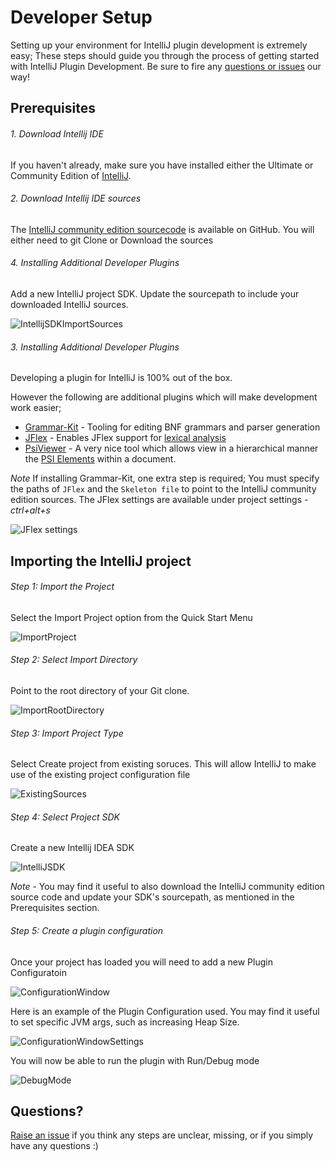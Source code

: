 Developer Setup
===============

Setting up your environment for IntelliJ plugin development is extremely easy;
These steps should guide you through the process of getting started with IntelliJ Plugin Development.
Be sure to fire any [questions or issues](../../issues) our way!

Prerequisites
-------------------------

###### 1. Download Intellij IDE

If you haven't already, make sure you have installed either the Ultimate or Community Edition of [IntelliJ](http://www.jetbrains.com/idea/).

###### 2. Download Intellij IDE sources

The [IntelliJ community edition sourcecode](https://github.com/JetBrains/intellij-community) is available on GitHub.
You will either need to git Clone or Download the sources

###### 4. Installing Additional Developer Plugins

Add a new IntelliJ project SDK. Update the sourcepath to include your downloaded IntelliJ sources.

![IntellijSDKImportSources](/documentation/setup/IntellijSDKImportSources.png "IntellijSDKImportSources")

###### 3. Installing Additional Developer Plugins

Developing a plugin for IntelliJ is 100% out of the box.

However the following are additional plugins which will make development work easier;

- [Grammar-Kit](http://plugins.jetbrains.com/plugin?pluginId=6606) - Tooling for editing BNF grammars and parser generation
- [JFlex](http://plugins.jetbrains.com/plugin?pluginId=263) - Enables JFlex support for [lexical analysis](http://en.wikipedia.org/wiki/Lexical_analysis)
- [PsiViewer](http://plugins.jetbrains.com/plugin/?pluginId=227) - A very nice tool which allows view in a hierarchical manner the [PSI Elements](http://confluence.jetbrains.com/display/IDEADEV/IntelliJ+IDEA+Architectural+Overview#IntelliJIDEAArchitecturalOverview-PsiElements) within a document.

*Note* If installing Grammar-Kit, one extra step is required; You must specify the paths of `JFlex` and the `Skeleton file` to point to the IntelliJ community edition sources. The JFlex settings are available under project settings - *ctrl+alt+s*

![JFlex settings](/documentation/setup/JflexSettings.png "JFlex settings")


Importing the IntelliJ project
---------------------

###### Step 1: Import the Project

Select the Import Project option from the Quick Start Menu

![ImportProject](/documentation/setup/ImportProject.png "ImportProject")

###### Step 2: Select Import Directory

Point to the root directory of your Git clone.

![ImportRootDirectory](/documentation/setup/ImportRootDirectory.png "ImportRootDirectory")

###### Step 3: Import Project Type

Select Create project from existing soruces.
This will allow IntelliJ to make use of the existing project configuration file

![ExistingSources](/documentation/setup/ExistingSources.png "ExistingSources")

###### Step 4: Select Project SDK

Create a new Intellij IDEA SDK

![IntelliJSDK](/documentation/setup/IntelliJSDK.png "IntelliJSDK")

*Note* - You may find it useful to also download the IntelliJ community edition source code and update your SDK's
sourcepath, as mentioned in the Prerequisites section.

###### Step 5: Create a plugin configuration

Once your project has loaded you will need to add a new Plugin Configuratoin

![ConfigurationWindow](/documentation/setup/ConfigurationWindow.png "ConfigurationWindow")

Here is an example of the Plugin Configuration used. You may find it useful to set specific JVM args, such as increasing
Heap Size.

![ConfigurationWindowSettings](/documentation/setup/ConfigurationWindowSettings.png "ConfigurationWindowSettings")

You will now be able to run the plugin with Run/Debug mode

![DebugMode](/documentation/setup/DebugMode.png "DebugMode")

Questions?
---------------------

[Raise an issue](../../issues) if you think any steps are unclear, missing, or if you simply have any questions :)